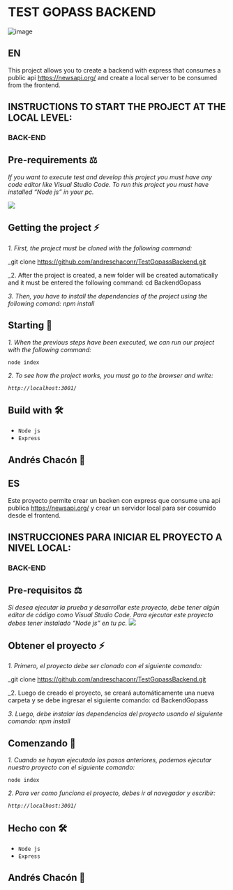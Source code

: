 # TEST GOPASS BACKEND 


![image](https://user-images.githubusercontent.com/89316806/171065574-ce93a81e-c21b-4e5a-a8dd-1649516ad9ff.png)

## EN
This project allows you to create a backend with express that consumes a public api https://newsapi.org/ and create a local server to be consumed from the frontend.

## INSTRUCTIONS TO START THE PROJECT AT THE LOCAL LEVEL:
### BACK-END
## Pre-requirements ⚖️
_If you want to execute test and develop this project you must have any code editor like Visual Studio Code. To run this project you must have installed “Node js” in your pc._

![](https://img.shields.io/badge/Node.js-43853D?style=for-the-badge&logo=node.js&logoColor=white)


## Getting the project ⚡
_1. First, the project must be cloned with the following command:_
 
 _git clone https://github.com/andreschaconr/TestGopassBackend.git
 
_2. After the project is created, a new folder will be created automatically and it must be entered the following command: cd BackendGopass
 
_3. Then, you have to install the dependencies of the project using the following comand:  npm install_
 

## Starting 🚀
_1. When the previous steps have been executed, we can run our project with the following command:_

```node index```
 
_2. To see how the project works, you must go to the browser and write:_

_```http://localhost:3001/```_

## Build with 🛠️

* ```Node js```
* ```Express```
## Andrés Chacón 💪

## ES
Este proyecto permite crear un backen con express que consume una api publica https://newsapi.org/  y crear un servidor local para ser cosumido desde el frontend.
## INSTRUCCIONES PARA INICIAR EL PROYECTO A NIVEL LOCAL:
### BACK-END
## Pre-requisitos ⚖️
_Si desea ejecutar la prueba y desarrollar este proyecto, debe tener algún editor de código como Visual Studio Code. Para ejecutar este proyecto debes tener instalado “Node js” en tu pc._
![](https://img.shields.io/badge/Node.js-43853D?style=for-the-badge&logo=node.js&logoColor=white)


## Obtener el proyecto ⚡
_1. Primero, el proyecto debe ser clonado con el siguiente comando:_
 
 _git clone https://github.com/andreschaconr/TestGopassBackend.git
 
_2. Luego de creado el proyecto, se creará automáticamente una nueva carpeta y se debe ingresar el siguiente comando: cd BackendGopass
 
_3. Luego, debe instalar las dependencias del proyecto usando el siguiente comando: npm install_
 

## Comenzando 🚀
_1. Cuando se hayan ejecutado los pasos anteriores, podemos ejecutar nuestro proyecto con el siguiente comando:_

```node index```
 
_2. Para ver como funciona el proyecto, debes ir al navegador y escribir:_

_```http://localhost:3001/```_

## Hecho con 🛠️

* ```Node js```
* ```Express```

## Andrés Chacón 💪

